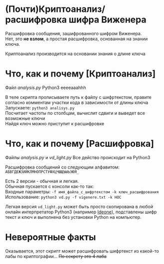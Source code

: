 # (Почти)Криптоанализ/расшифровка шифра Виженера
Расшифровка сообщения, зашифрованного шифром Виженера.  
Нет, это **не взлом**, а простая расшифровка, основанная на знании ключа.

Криптоанализ производится на основании знания о длине ключа

# Что, как и почему [Криптоанализ]
Файл _analysis.py_
Python3 eeeeaaahhh 

В теле скрипта прописываете путь к файлу с шифртекстом, правите согласно комментам участки кода в зависимости от длины ключа  
Запускаете: ```python3 analisys.py```  
Посчитает частоты по столбцам, вычислит сдвиги и выведет все возможные ключи  
Найдя ключ можно приступит к расшифровке  

# Что, как и почему [Расшифровка]
Файлы _analysis.py_ и _vd_light.py_
Все действо происходит на Python3  

Расшифровка сообщений со следующим алфавитом:
```АБВГДЕЖЗИЙКЛМНОПРСТУФХЦЧШЩЪЫЬЭЮЯ_```

Есть 2 версии - обычная и легкая.  
Обычная пускается с консоли как-то так:  
Входные параметры: ```-f имя_файла_с_шифртекстом -k ключ_расшифрования```  
Использование: ```python3 vd.py -f vigenere.txt -k НОС```

Легкая версия ```vd_light.py``` может быть просто скопирована в любой онлайн интерпретатор Python3  (например [Ideone](https://ideone.com/)), подставлены шифр текст и ключ и выполнена без установки Python на компьютер.  

# Невероятные факты
Оказывается, этот скрипт может расшифровать шифртекст из какой-то лабы по криптографии... ~~По секрету это 4 лаба~~
